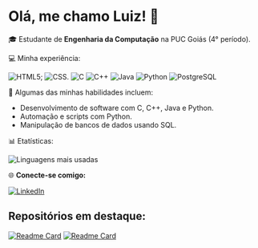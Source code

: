 # Olá, me chamo Luiz! 👋

🎓 Estudante de **Engenharia da Computação** na PUC Goiás (4° período).

💻 Minha experiência:

![HTML5](https://img.shields.io/badge/-HTML5-E34F26?style=flat-square&logo=html5&logoColor=white);
![CSS](https://img.shields.io/badge/-CSS3-1572B6?style=flat-square&logo=css3&logoColor=white).
![C](https://img.shields.io/badge/-C-00599C?style=flat-square&logo=c&logoColor=white)
![C++](https://img.shields.io/badge/-C++-00599C?style=flat-square&logo=c%2B%2B&logoColor=white)
![Java](https://img.shields.io/badge/-Java-007396?style=flat-square&logo=java&logoColor=white)
![Python](https://img.shields.io/badge/-Python-3776AB?style=flat-square&logo=python&logoColor=white)
![PostgreSQL](https://img.shields.io/badge/-PostgreSQL-336791?style=flat-square&logo=postgresql&logoColor=white)

🔧 Algumas das minhas habilidades incluem:
- Desenvolvimento de software com C, C++, Java e Python.
- Automação e scripts com Python.
- Manipulação de bancos de dados usando SQL.

📊 Etatísticas:

![Linguagens mais usadas](https://github-readme-stats.vercel.app/api/top-langs/?username=liassuo&layout=compact&theme=synthwave)

🌐 **Conecte-se comigo:**

[![LinkedIn](https://img.shields.io/badge/-LinkedIn-blue?style=flat-square&logo=Linkedin&logoColor=white)](https://www.linkedin.com/in/luiz-iassuo-b6549224a)

## Repositórios em destaque:
[![Readme Card](https://github-readme-stats.vercel.app/api/pin/?username=liassuo&repo=AgendaContatos&theme=synthwave)](https://github.com/liassuo/AgendaContatos)
[![Readme Card](https://github-readme-stats.vercel.app/api/pin/?username=liassuo&repo=Arvores&theme=synthwave)](https://github.com/liassuo/Arvores)
